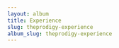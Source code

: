 ```yaml
---
layout: album
title: Experience
slug: theprodigy-experience
album_slug: theprodigy-experience
---
```

